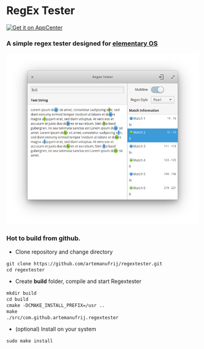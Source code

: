 # RegEx Tester

[![Get it on AppCenter](https://appcenter.elementary.io/badge.svg)](https://appcenter.elementary.io/com.github.artemanufrij.regextester)

### A simple regex tester designed for [elementary OS](https://elementary.io)

![screenshot](Screenshot.png)


### Hot to build from github.

* Clone repository and change directory
```
git clone https://github.com/artemanufrij/regextester.git
cd regextester
```

* Create **build** folder, compile and start Regextester
```
mkdir build
cd build
cmake -DCMAKE_INSTALL_PREFIX=/usr ..
make
./src/com.github.artemanufrij.regextester
```

* (optional) Install on your system
```
sudo make install
```
